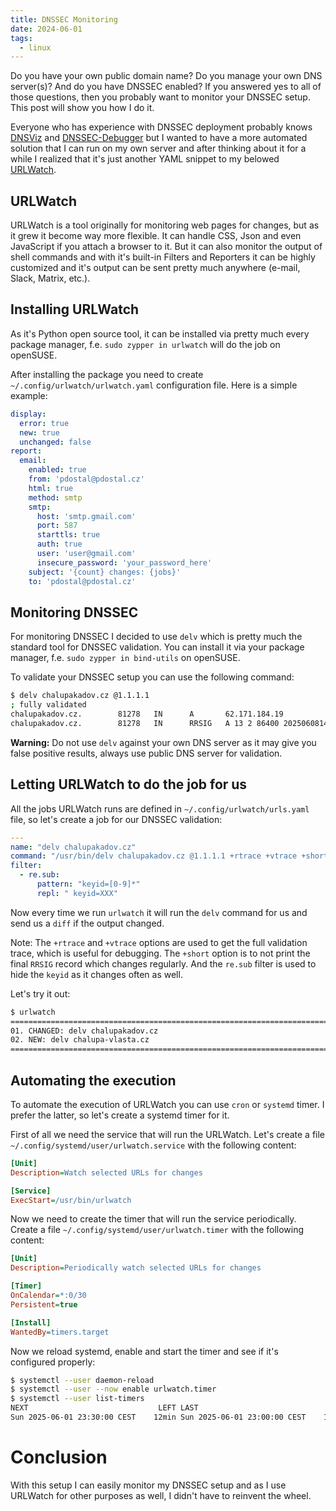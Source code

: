 ```yaml
---
title: DNSSEC Monitoring
date: 2024-06-01
tags:
  - linux
---
```


Do you have your own public domain name? Do you manage your own DNS server(s)? And do you have DNSSEC enabled?
If you answered yes to all of those questions, then you probably want to monitor your DNSSEC setup. This post will show you how I do it.

<!--more-->

Everyone who has experience with DNSSEC deployment probably knows [DNSViz](https://dnsviz.net) and [DNSSEC-Debugger](https://dnssec-debugger.verisignlabs.com)
but I wanted to have a more automated solution that I can run on my own server and after thinking about it for a while I realized that it's just another YAML
snippet to my belowed [URLWatch](https://urlwatch.readthedocs.io/).

## URLWatch

URLWatch is a tool originally for monitoring web pages for changes, but as it grew it become way more flexible. It can handle CSS, Json and even JavaScript if you attach a browser to it.
But it can also monitor the output of shell commands and with it's built-in Filters and Reporters it can be highly customized and it's output can be sent pretty much anywhere (e-mail, Slack, Matrix, etc.).

## Installing URLWatch

As it's Python open source tool, it can be installed via pretty much every package manager, f.e. `sudo zypper in urlwatch` will do the job on openSUSE.

After installing the package you need to create `~/.config/urlwatch/urlwatch.yaml` configuration file. Here is a simple example:

```yaml
display:
  error: true
  new: true
  unchanged: false
report:
  email:
    enabled: true
    from: 'pdostal@pdostal.cz'
    html: true
    method: smtp
    smtp:
      host: 'smtp.gmail.com'
      port: 587
      starttls: true
      auth: true
      user: 'user@gmail.com'
      insecure_password: 'your_password_here'
    subject: '{count} changes: {jobs}'
    to: 'pdostal@pdostal.cz'
```

## Monitoring DNSSEC

For monitoring DNSSEC I decided to use `delv` which is pretty much the standard tool for DNSSEC validation.
You can install it via your package manager, f.e. `sudo zypper in bind-utils` on openSUSE.

To validate your DNSSEC setup you can use the following command:

```bash
$ delv chalupakadov.cz @1.1.1.1
; fully validated
chalupakadov.cz.        81278   IN      A       62.171.184.19
chalupakadov.cz.        81278   IN      RRSIG   A 13 2 86400 20250608144012 20250525131012 29363 chalupakadov.cz. 5AlgjePgGQaBYYyJ3YKDjzlANKSY/BiPOEaSh+rSbbpk5Ykf0vCreU8A VTay2pYyOretC+j0rqm67fd5582KlQ==
```

**Warning:** Do not use `delv` against your own DNS server as it may give you false positive results, always use public DNS server for validation.

## Letting URLWatch to do the job for us

All the jobs URLWatch runs are defined in `~/.config/urlwatch/urls.yaml` file, so let's create a job for our DNSSEC validation:

```yaml
---
name: "delv chalupakadov.cz"
command: "/usr/bin/delv chalupakadov.cz @1.1.1.1 +rtrace +vtrace +short"
filter:
  - re.sub:
      pattern: "keyid=[0-9]*"
      repl: " keyid=XXX"
```

Now every time we run `urlwatch` it will run the `delv` command for us and send us a `diff` if the output changed.

Note: The `+rtrace` and `+vtrace` options are used to get the full validation trace, which is useful for debugging.
The `+short` option is to not print the final `RRSIG` record which changes regularly. And the `re.sub` filter is used to hide the `keyid` as it changes often as well.

Let's try it out:

```bash
$ urlwatch
===========================================================================
01. CHANGED: delv chalupakadov.cz
02. NEW: delv chalupa-vlasta.cz
===========================================================================
```

## Automating the execution

To automate the execution of URLWatch you can use `cron` or `systemd` timer. I prefer the latter, so let's create a systemd timer for it.

First of all we need the service that will run the URLWatch. Let's create a file `~/.config/systemd/user/urlwatch.service` with the following content:

```ini
[Unit]
Description=Watch selected URLs for changes

[Service]
ExecStart=/usr/bin/urlwatch
```

Now we need to create the timer that will run the service periodically. Create a file `~/.config/systemd/user/urlwatch.timer` with the following content:

```ini
[Unit]
Description=Periodically watch selected URLs for changes

[Timer]
OnCalendar=*:0/30
Persistent=true

[Install]
WantedBy=timers.target
```

Now we reload systemd, enable and start the timer and see if it's configured properly:

```bash
$ systemctl --user daemon-reload
$ systemctl --user --now enable urlwatch.timer
$ systemctl --user list-timers
NEXT                             LEFT LAST                               PASSED UNIT                                               ACTIVATES
Sun 2025-06-01 23:30:00 CEST    12min Sun 2025-06-01 23:00:00 CEST    17min ago urlwatch.timer                                     urlwatch.service
```

# Conclusion

With this setup I can easily monitor my DNSSEC setup and as I use URLWatch for other purposes as well, I didn't have to reinvent the wheel.

